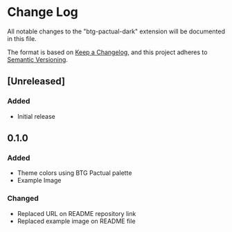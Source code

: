 # Change Log

All notable changes to the "btg-pactual-dark" extension will be documented in this file.

The format is based on [Keep a Changelog](https://keepachangelog.com/en/1.1.0/),
and this project adheres to [Semantic Versioning](https://semver.org/spec/v2.0.0.html).

## [Unreleased]

### Added

- Initial release

## 0.1.0

### Added

- Theme colors using BTG Pactual palette
- Example Image

### Changed

- Replaced URL on README repository link
- Replaced example image on README file

